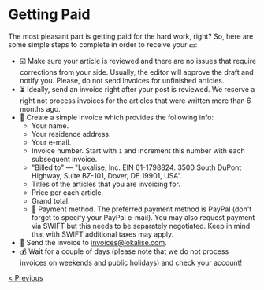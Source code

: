 # Getting Paid

The most pleasant part is getting paid for the hard work, right? So, here are some simple steps to complete in order to receive your :dollar::

* :ballot_box_with_check: Make sure your article is reviewed and there are no issues that require corrections from your side. Usually, the editor will approve the draft and notify you. Please, do not send invoices for unfinished articles.
* :hourglass_flowing_sand: Ideally, send an invoice right after your post is reviewed. We reserve a right not process invoices for the articles that were written more than 6 months ago.
* :scroll: Create a simple invoice which provides the following info:
  + Your name.
  + Your residence address.
  + Your e-mail.
  + Invoice number. Start with `1` and increment this number with each subsequent invoice.
  + "Billed to" — "Lokalise, Inc. EIN 61-1798824. 3500 South DuPont Highway, Suite BZ-101, Dover, DE 19901, USA".
  + Titles of the articles that you are invoicing for.
  + Price per each article.
  + Grand total.
  + :money_with_wings: Payment method. The preferred payment method is PayPal (don't forget to specify your PayPal e-mail). You may also request payment via SWIFT but this needs to be separately negotiated. Keep in mind that with SWIFT additional taxes may apply.
* :incoming_envelope: Send the invoice to invoices@lokalise.com.
* :moneybag: Wait for a couple of days (please note that we do not process invoices on weekends and public holidays) and check your account!

[< Previous](04-writing-article.md)
